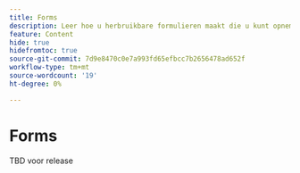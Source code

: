 ```yaml
---
title: Forms
description: Leer hoe u herbruikbare formulieren maakt die u kunt opnemen in uw bestemmingspagina's.
feature: Content
hide: true
hidefromtoc: true
source-git-commit: 7d9e8470c0e7a993fd65efbcc7b2656478ad652f
workflow-type: tm+mt
source-wordcount: '19'
ht-degree: 0%

---
```


# Forms

TBD voor release
